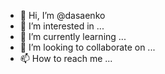- 👋 Hi, I’m @dasaenko
- 👀 I’m interested in ...
- 🌱 I’m currently learning ...
- 💞️ I’m looking to collaborate on ...
- 📫 How to reach me ...

<!---
dasaenko/dasaenko is a ✨ special ✨ repository because its `README.md` (this file) appears on your GitHub profile.
You can click the Preview link to take a look at your changes.
--->
